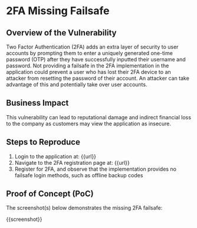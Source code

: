 # 2FA Missing Failsafe

## Overview of the Vulnerability

Two Factor Authentication (2FA) adds an extra layer of security to user accounts by prompting them to enter a uniquely generated one-time password (OTP) after they have successfully inputted their username and password. Not providing a failsafe in the 2FA implementation in the application could prevent a user who has lost their 2FA device to an attacker from resetting the password of their account. An attacker can take advantage of this and potentially take over user accounts.

## Business Impact

This vulnerability can lead to reputational damage and indirect financial loss to the company as customers may view the application as insecure.

## Steps to Reproduce

1. Login to the application at: {{url}}
1. Navigate to the 2FA registration page at: {{url}}
1. Register for 2FA, and observe that the implementation provides no failsafe login methods, such as offline backup codes

## Proof of Concept (PoC)

The screenshot(s) below demonstrates the missing 2FA failsafe:

{{screenshot}}
